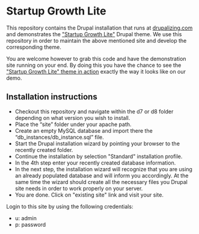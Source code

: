 Startup Growth Lite
==================

This repository contains the Drupal installation that runs at [drupalizing.com](http://drupalizing.com) and demonstrates the ["Startup Growth Lite"](https://drupal.org/project/startupgrowth_lite) Drupal theme. We use this repository in order to maintain the above mentioned site and develop the corresponding theme. 

You are welcome however to grab this code and have the demonstration site running on your end. By doing this you have the chance to see the ["Startup Growth Lite" theme in action](http://demo.drupalizing.com/startupgrowth-lite) exactly the way it looks like on our demo.

Installation instructions
--------------
+ Checkout this repository and navigate within the d7 or d8 folder depending on what version you wish to install.
+ Place the “site” folder under your apache path.
+ Create an empty MySQL database and import there the “db_instances/db_instance.sql” file. 
+ Start the Drupal installation wizard by pointing your browser to the recently created folder.
 + Continue the installation by selection "Standard" installation profile.
 + In the 4th step enter your recently created database information.
 + In the next step, the installation wizard will recognize that you are using an already populated database and will inform you accordingly. At the same time the wizard should create all the necessary files you Drupal site needs in order to work properly on your server.
 + You are done. Click on "existing site" link and visit your site.

Login to this site by using the following credentials:
- u: admin
- p: password
